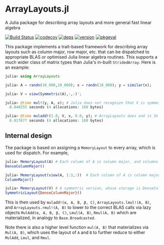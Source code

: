 # ArrayLayouts.jl

A Julia package for describing array layouts and more general fast linear algebra

[![Build Status](https://github.com/JuliaLinearAlgebra/ArrayLayouts.jl/workflows/CI/badge.svg)](https://github.com/JuliaMatrices/ArrayLayouts.jl/actions)
[![codecov](https://codecov.io/gh/JuliaLinearAlgebra/ArrayLayouts.jl/branch/master/graph/badge.svg)](https://codecov.io/gh/JuliaMatrices/ArrayLayouts.jl)
[![deps](https://juliahub.com/docs/General/ArrayLayouts/stable/deps.svg)](https://juliahub.com/ui/Packages/General/ArrayLayouts?t=2)
[![version](https://juliahub.com/docs/General/ArrayLayouts/stable/version.svg)](https://juliahub.com/ui/Packages/General/ArrayLayouts)
[![pkgeval](https://juliahub.com/docs/General/ArrayLayouts/stable/pkgeval.svg)](https://juliahub.com/ui/Packages/General/ArrayLayouts)

This package implements a trait-based framework for describing array layouts such as column
major, row major, etc. that can be dispatched to appropriate BLAS or optimised Julia linear
algebra routines. This supports a much wider class of matrix types than Julia's in-built
`StridedArray`. Here is an example:

```julia
julia> using ArrayLayouts

julia> A = randn(10_000,10_000); x = randn(10_000); y = similar(x);

julia> V = view(Symmetric(A),:,:)';

julia> @time mul!(y, A, x); # Julia does not recognize that V is symmetric
  0.040255 seconds (4 allocations: 160 bytes)

julia> @time muladd!(1.0, V, x, 0.0, y); # ArrayLayouts does and is 3x faster as it calls BLAS
  0.017677 seconds (4 allocations: 160 bytes)
```

## Internal design

The package is based on assigning a `MemoryLayout` to every array, which is used for
dispatch. For example,

```julia
julia> MemoryLayout(A) # Each column of A is column major, and columns stored in order
DenseColumnMajor()

julia> MemoryLayout(view(A, 1:3,:))  # Each column of A is column major
ColumnMajor()

julia> MemoryLayout(V) # A symmetric version, whose storage is DenseColumnMajor
SymmetricLayout{DenseColumnMajor}()
```

This is then used by `muladd!(α, A, B, β, C)`, `ArrayLayouts.lmul!(A, B)`, and
`ArrayLayouts.rmul!(A, B)` to lower to the correct BLAS calls via lazy objects
`MulAdd(α, A, B, β, C)`, `Lmul(A, B)`, `Rmul(A, B)` which are materialized, in analogy to
`Base.Broadcasted`.

Note there is also a higher level function `mul(A, B)` that materializes via `Mul(A, B)`,
which uses the layout of `A` and `B` to further reduce to either `MulAdd`, `Lmul`, and
`Rmul`.
